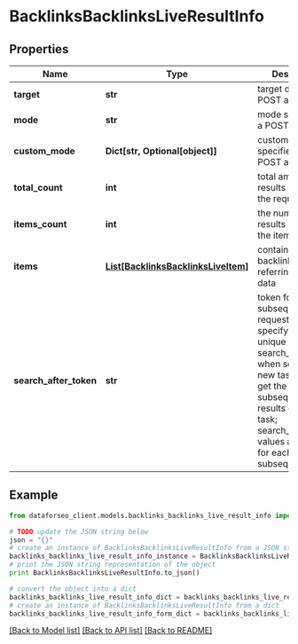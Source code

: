 # BacklinksBacklinksLiveResultInfo


## Properties

Name | Type | Description | Notes
------------ | ------------- | ------------- | -------------
**target** | **str** | target domain in a POST array | [optional] 
**mode** | **str** | mode specified in a POST array | [optional] 
**custom_mode** | **Dict[str, Optional[object]]** | custom mode specified in a POST array | [optional] 
**total_count** | **int** | total amount of results relevant the request | [optional] 
**items_count** | **int** | the number of results returned in the items array | [optional] 
**items** | [**List[BacklinksBacklinksLiveItem]**](BacklinksBacklinksLiveItem.md) | contains relevant backlinks and referring domains data | [optional] 
**search_after_token** | **str** | token for subsequent requests by specifying the unique search_after_token when setting a new task, you will get the subsequent results of the initial task; search_after_token values are unique for each subsequent task | [optional] 

## Example

```python
from dataforseo_client.models.backlinks_backlinks_live_result_info import BacklinksBacklinksLiveResultInfo

# TODO update the JSON string below
json = "{}"
# create an instance of BacklinksBacklinksLiveResultInfo from a JSON string
backlinks_backlinks_live_result_info_instance = BacklinksBacklinksLiveResultInfo.from_json(json)
# print the JSON string representation of the object
print BacklinksBacklinksLiveResultInfo.to_json()

# convert the object into a dict
backlinks_backlinks_live_result_info_dict = backlinks_backlinks_live_result_info_instance.to_dict()
# create an instance of BacklinksBacklinksLiveResultInfo from a dict
backlinks_backlinks_live_result_info_form_dict = backlinks_backlinks_live_result_info.from_dict(backlinks_backlinks_live_result_info_dict)
```
[[Back to Model list]](../README.md#documentation-for-models) [[Back to API list]](../README.md#documentation-for-api-endpoints) [[Back to README]](../README.md)


